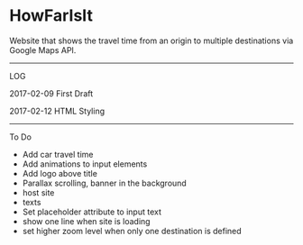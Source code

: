 # HowFarIsIt
Website that shows the travel time from an origin to multiple destinations via Google Maps API.

-------------

LOG

2017-02-09 First Draft

2017-02-12 HTML Styling

-------------

To Do

- Add car travel time
- Add animations to input elements
- Add logo above title
- Parallax scrolling, banner in the background
- host site
- texts
- Set placeholder attribute to input text
- show one line when site is loading
- set higher zoom level when only one destination is defined
